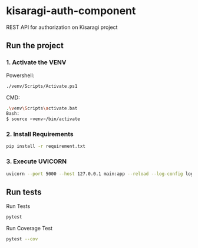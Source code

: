 # kisaragi-auth-component
REST API for authorization on Kisaragi project

## Run the project
### 1. Activate the VENV
Powershell:
```sh
./venv/Scripts/Activate.ps1
```
CMD:
```sh
.\venv\Scripts\activate.bat
Bash:
$ source <venv>/bin/activate
```
### 2. Install Requirements
```sh
pip install -r requirement.txt
```
### 3. Execute UVICORN
```sh
uvicorn --port 5000 --host 127.0.0.1 main:app --reload --log-config log.ini
```
## Run tests
Run Tests
```sh
pytest
```
Run Coverage Test
```sh
pytest --cov
```